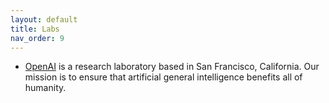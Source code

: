 ```yaml
---
layout: default
title: Labs
nav_order: 9
---
```


* [OpenAI](https://openai.com/) is a research laboratory based in San Francisco, California. Our mission is to ensure that artificial general intelligence benefits all of humanity.
